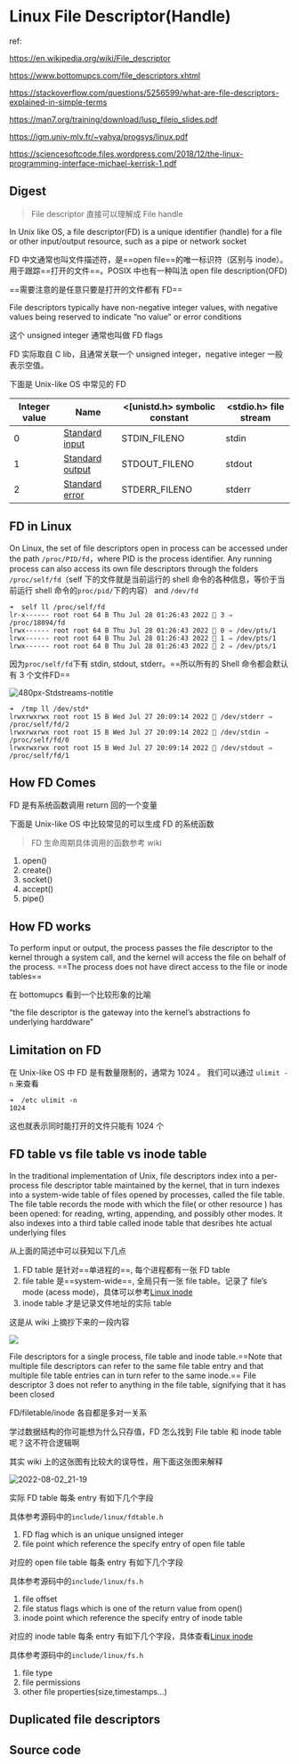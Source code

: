 # Linux File Descriptor(Handle)

ref:

https://en.wikipedia.org/wiki/File_descriptor

https://www.bottomupcs.com/file_descriptors.xhtml

https://stackoverflow.com/questions/5256599/what-are-file-descriptors-explained-in-simple-terms

https://man7.org/training/download/lusp_fileio_slides.pdf

https://igm.univ-mlv.fr/~yahya/progsys/linux.pdf

https://sciencesoftcode.files.wordpress.com/2018/12/the-linux-programming-interface-michael-kerrisk-1.pdf

## Digest

> File descriptor 直接可以理解成 File handle

In Unix like OS, a file descriptor(FD) is a unique identifier (handle) for a file or other input/output resource, such as a pipe or network socket

FD 中文通常也叫文件描述符，是==open file==的唯一标识符（区别与 inode）。用于跟踪==打开的文件==。POSIX 中也有一种叫法 open file description(OFD)

==需要注意的是任意只要是打开的文件都有 FD==

File descriptors typically have non-negative integer values, with negative values being reserved to indicate “no value” or error conditions

这个 unsigned integer 通常也叫做 FD flags

FD 实际取自 C lib，且通常关联一个 unsigned integer，negative integer 一般表示空值。

下面是 Unix-like OS 中常见的 FD

| Integer value | Name                                                    | <[unistd.h> symbolic constant | <stdio.h> file stream |
| ------------- | ------------------------------------------------------- | ----------------------------- | --------------------- |
| 0             | [Standard input](https://en.wikipedia.org/wiki/Stdin)   | STDIN_FILENO                  | stdin                 |
| 1             | [Standard output](https://en.wikipedia.org/wiki/Stdout) | STDOUT_FILENO                 | stdout                |
| 2             | [Standard error](https://en.wikipedia.org/wiki/Stderr)  | STDERR_FILENO                 | stderr                |

## FD in Linux

On Linux, the set of file descriptors open in process can be accessed under the path `/proc/PID/fd`，where PID is the process identifier. Any running process can also access its own file descriptors through the folders `/proc/self/fd`（self 下的文件就是当前运行的 shell 命令的各种信息，等价于当前运行 shell 命令的`proc/pid/`下的内容） and `/dev/fd`

```
➜  self ll /proc/self/fd
lr-x------ root root 64 B Thu Jul 28 01:26:43 2022  3 ⇒ /proc/18094/fd
lrwx------ root root 64 B Thu Jul 28 01:26:43 2022  0 ⇒ /dev/pts/1
lrwx------ root root 64 B Thu Jul 28 01:26:43 2022  1 ⇒ /dev/pts/1
lrwx------ root root 64 B Thu Jul 28 01:26:43 2022  2 ⇒ /dev/pts/1
```

因为`proc/self/fd`下有 stdin, stdout, stderr。==所以所有的 Shell 命令都会默认有 3 个文件FD==

![480px-Stdstreams-notitle](https://cdn.staticaly.com/gh/dhay3/image-repo@master/20220727/480px-Stdstreams-notitle.6bfsgmevmmbk.webp)

```
➜  /tmp ll /dev/std*
lrwxrwxrwx root root 15 B Wed Jul 27 20:09:14 2022  /dev/stderr ⇒ /proc/self/fd/2
lrwxrwxrwx root root 15 B Wed Jul 27 20:09:14 2022  /dev/stdin ⇒ /proc/self/fd/0
lrwxrwxrwx root root 15 B Wed Jul 27 20:09:14 2022  /dev/stdout ⇒ /proc/self/fd/1
```

## How FD Comes

FD 是有系统函数调用 return 回的一个变量

下面是 Unix-like OS 中比较常见的可以生成 FD 的系统函数

> FD 生命周期具体调用的函数参考 wiki

1. open()
2. create()
3. socket()
4. accept()
5. pipe()

## How FD works

To perform input or output, the process passes the file descriptor to the kernel through a system call, and the kernel will access the file on behalf of the process. ==The process does not have direct access to the file or inode tables==

在 bottomupcs 看到一个比较形象的比喻

“the file descriptor is the gateway into the kernel’s abstractions fo underlying harddware”

## Limitation on FD

在 Unix-like OS 中 FD 是有数量限制的，通常为 1024 。 我们可以通过 `ulimit -n` 来查看

```
➜  /etc ulimit -n 
1024
```

这也就表示同时能打开的文件只能有 1024 个

## FD table vs file table vs inode table

In the traditional implementation of Unix, file descriptors index into a per-process file descriptor table maintained by the kernel, that in turn indexes into a system-wide table of files opened by processes, called the file table. The file table records the mode with which the file( or other resource ) has been opened: for reading, wrting, appending, and possibly other modes. It also indexes into a third table called inode table that desribes hte actual underlying files

从上面的简述中可以获知以下几点

1. FD table 是针对==单进程的==, 每个进程都有一张 FD table
2. file table 是==system-wide==, 全局只有一张 file table。记录了 file’s mode (acess mode)，具体可以参考[Linux inode]()
3. inode table 才是记录文件地址的实际 table

这是从 wiki 上摘抄下来的一段内容

![](https://upload.wikimedia.org/wikipedia/commons/thumb/f/f8/File_table_and_inode_table.svg/450px-File_table_and_inode_table.svg.png)

File descriptors for a single process, file table and inode table.==Note that multiple file descriptors can refer to the same file table entry and that multiple file table entries can in turn refer to the same inode.== File descriptor 3 does not refer to anything in the file table, signifying that it has been closed

FD/filetable/inode 各自都是多对一关系



学过数据结构的你可能想为什么只存值，FD 怎么找到 File table 和 inode table 呢？这不符合逻辑啊

其实 wiki 上的这张图有比较大的误导性，用下面这张图来解释

![2022-08-02_21-19](https://git.poker/dhay3/image-repo/blob/master/20220802/2022-08-02_21-19.67uwfznwk1hc.webp?raw=true)

实际 FD table 每条 entry 有如下几个字段

具体参考源码中的`include/linux/fdtable.h`

1. FD flag which is an unique unsigned integer
2. file point which reference the specify entry of open file table

对应的 open file table 每条 entry 有如下几个字段

具体参考源码中的`include/linux/fs.h`

1. file offset
2. file status flags which is one of  the return value from open()
3. inode point which reference the specify entry of inode table

对应的 inode table 每条 entry 有如下几个字段，具体查看[Linux inode]()

具体参考源码中的`include/linux/fs.h`

1. file type
2. file permissions
3. other file properties(size,timestamps...)

## Duplicated file descriptors



## Source code





